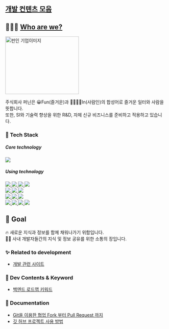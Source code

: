## [개발 컨텐츠 모음](https://github.com/funin0302)

## 👨‍👨‍👧 [Who are we?](http://funin.camp)

<img src="https://user-images.githubusercontent.com/53969142/147377036-1bc18bc1-b170-4f62-8521-8c8a99812149.png" width="230" height="180-" alt="펀인 기업이미지"/>

주식회사 퍼닌은 😀Fun(즐거운)과 👨‍👨‍👧‍👧In(사람인)의 합성어로 즐거운 일터와 사람을 뜻합니다.    
또한, SI와 기술력 향상을 위한 R&D, 자체 신규 비즈니스를 준비하고 적용하고 있습니다.

### 🔨 Tech Stack

<div align="left">

<h5>Core technology</h5>
<p>
    <a href="javascript:void(0)">
        <img src="https://img.shields.io/badge/Elasticsearch-yellow?style=flat&logo=Elasticsearch&logoColor=#20c997"/>
    </a>
</p>

<h5>Using technology</h5>
<p>
    <a href="javascript:void(0)">
        <img src="https://img.shields.io/badge/HTML5-E34F26?style=flat&logo=html5&logoColor=white"/>
        <img src="https://img.shields.io/badge/JavaScript-yellow?style=flat&logo=JavaScript&logoColor=gray"/>
        <img src="https://img.shields.io/badge/jQuery-339AF0?style=flat&logo=jQuery&logoColor=white"/>    
        <img src="https://img.shields.io/badge/React-white?style=flat&logo=React&logoColor=61DAFB"/>
    </a><br>
    <a href="javascript:void(0)">
        <img src="https://img.shields.io/badge/Java-blue?style=flat&logo=Java&logoColor=white"/>
        <img src="https://img.shields.io/badge/Python-white?style=flat&logo=Python&logoColor=#3776AB"/>
        <img src="https://img.shields.io/badge/Node.js-lightblack?style=flat&logo=Node.js&logoColor=339933"/>
    </a><br>
    <a href="javascript:void(0)">
        <img src="https://img.shields.io/badge/MariaDB-00838f?style=flat&logo=MariaDB&logoColor=white"/>
        <img src="https://img.shields.io/badge/MySQL-339AF0?style=flat&logo=MySQL&logoColor=white"/>
        <img src="https://img.shields.io/badge/MongoDB-lightblack?style=flat&logo=MongoDB&logoColor=339933"/>
    </a><br>
    <a href="javascript:void(0)">
        <img src="https://img.shields.io/badge/Git-orange?style=flat&logo=Git&logoColor=white"/>
        <img src="https://img.shields.io/badge/GitLab-white?style=flat&logo=GitLab&logoColor=orange"/>
        <img src="https://img.shields.io/badge/GitHub-black?style=flat&logo=GitHub&logoColor=white"/>
        <img src="https://img.shields.io/badge/Notion-white?style=flat&logo=Notion&logoColor=black"/>
    </a>
</p>

</div>

## 🙏  Goal

🔥 새로운 지식과 정보를 함께 채워나가기 위함입니다.    
👩‍💻 사내 개발자들간의 지식 및 정보 공유를 위한 소통의 장입니다.

### ✨ Related to development

- [개발 관련 사이트](https://github.com/funin0302/dev-contents/tree/main/01.%20%EA%B0%9C%EB%B0%9C%20%EA%B4%80%EB%A0%A8%20%EC%B6%94%EC%B2%9C%20%EC%82%AC%EC%9D%B4%ED%8A%B8)

### 🔎 Dev Contents & Keyword

- [백엔드 로드맵 키워드](02.%20BackEnd%20개발%20키워드/README.md)

### 📖 Documentation

- [Git을 이용한 협업 Fork 부터 Pull Request 까지](https://seungwubaek.github.io/tools/git/contributing_using_pull_request/)
- [깃 허브 프로젝트 사용 방법](https://github.com/funin0302/dev-contents/wiki/GitHub-Project-%EC%82%AC%EC%9A%A9-%EB%B0%A9%EB%B2%95)









